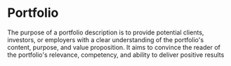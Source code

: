 # Portfolio
The purpose of a portfolio description is to provide potential clients, investors, or employers with a clear understanding of the portfolio's content, purpose, and value proposition. It aims to convince the reader of the portfolio's relevance, competency, and ability to deliver positive results
